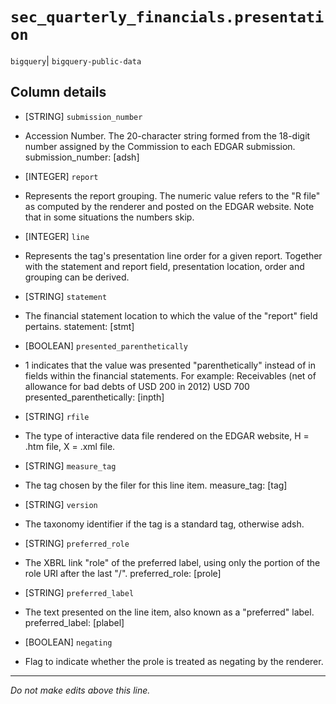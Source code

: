 # `sec_quarterly_financials.presentation`
`bigquery`| `bigquery-public-data`

## Column details
* [STRING]    `submission_number`
 - Accession Number. The 20-character string formed from the 18-digit number assigned by the Commission to each EDGAR submission. submission_number: [adsh]
* [INTEGER]   `report`
 - Represents the report grouping. The numeric value refers to the \"R file\" as computed by the renderer and posted on the EDGAR website. Note that in some situations the numbers skip.
* [INTEGER]   `line`
 - Represents the tag's presentation line order for a given report. Together with the statement and report field, presentation location, order and grouping can be derived.
* [STRING]    `statement`
 - The financial statement location to which the value of the \"report\" field pertains. statement: [stmt]
* [BOOLEAN]   `presented_parenthetically`
 - 1 indicates that the value was presented \"parenthetically\" instead of in fields within the financial statements. For example: Receivables (net of allowance for bad debts of USD 200 in 2012) USD 700 presented_parenthetically: [inpth]
* [STRING]    `rfile`
 - The type of interactive data file rendered on the EDGAR website, H = .htm file, X = .xml file.
* [STRING]    `measure_tag`
 - The tag chosen by the filer for this line item. measure_tag: [tag]
* [STRING]    `version`
 - The taxonomy identifier if the tag is a standard tag, otherwise adsh.
* [STRING]    `preferred_role`
 - The XBRL link \"role\" of the preferred label, using only the portion of the role URI after the last \"/\". preferred_role: [prole]
* [STRING]    `preferred_label`
 - The text presented on the line item, also known as a \"preferred\" label. preferred_label: [plabel]
* [BOOLEAN]   `negating`
 - Flag to indicate whether the prole is treated as negating by the renderer.

-------------------------------------------------------------------------------
*Do not make edits above this line.*
